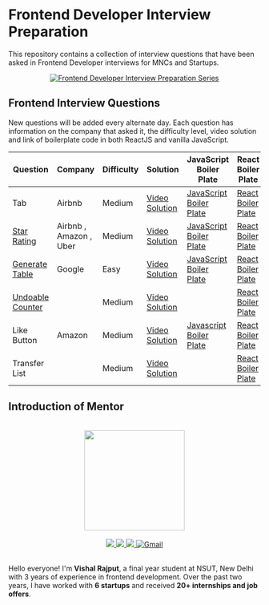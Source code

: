 # Frontend Developer Interview Preparation

This repository contains a collection of interview questions that have been asked in Frontend Developer interviews for MNCs and Startups.

<div align="center">
  <a href="https://www.youtube.com/watch?v=StiquoHDCwc" target="_blank">
    <img src="https://img.youtube.com/vi/StiquoHDCwc/0.jpg" alt="Frontend Developer Interview Preparation Series">
  </a>
</div>

## Frontend Interview Questions

New questions will be added every alternate day. Each question has information on the company that asked it, the difficulty level, video solution and link of boilerplate code in both ReactJS and vanilla JavaScript.

| Question | Company | Difficulty | Solution | JavaScript Boiler Plate | React Boiler Plate |
| -------- | ------- | ---------- | -------- | ----------------------- | ------------------ |
| Tab      | Airbnb  | Medium     | [Video Solution](https://youtu.be/WpT0YmRlvHs) | [JavaScript Boiler Plate](https://codesandbox.io/s/tab-sw79m8?file=/src/Task.js) | [React Boiler Plate](https://codesandbox.io/s/tab-l3pz59?file=/src/Task.js) |
|[Star Rating](https://www.youtube.com/shorts/VI50Lkrlu4w)|Airbnb , Amazon , Uber | Medium | [Video Solution](https://youtu.be/DCkqIRe3w4A)|[JavaScript Boiler Plate](https://codesandbox.io/s/starrating-eukmyy?file=/src/Task.js)|[React Boiler Plate](https://codesandbox.io/s/starrating-okbg4t) |
|[Generate Table](https://www.youtube.com/shorts/QewkSnawRyk)|Google| Easy | [Video Solution](https://www.youtube.com/watch?v=QI3TI-T2Cag&t=105s)|[JavaScript Boiler Plate](https://codesandbox.io/s/generate-table-rhjb0u)|[React Boiler Plate](https://codesandbox.io/s/generate-table-4zlolc) |
|[Undoable Counter](https://www.youtube.com/shorts/6_o22Eu2qzI)|| Medium | [Video Solution](https://www.youtube.com/watch?v=Xr0wxBVLSBs)||[React Boiler Plate](https://codesandbox.io/s/undoablecounter-ctzd8o) |
|Like Button|Amazon| Medium | [Video Solution](https://youtu.be/JVokoHAzRi4)|[Javascript Boiler Plate](https://codesandbox.io/s/like-button-dxv0ll)|[React Boiler Plate](https://codesandbox.io/s/like-button-mhwv9u) |
|Transfer List|| Medium | [Video Solution](https://youtu.be/K7BYyDtdBLk)||[React Boiler Plate](https://codesandbox.io/s/transferlist-yphs70) |


## Introduction of Mentor

<br />
<div align="center">
  <img alt="" src="https://avatars.githubusercontent.com/u/59874304?s=400&u=a90ce890d0e3d04ef84d5ae09b143dcb2ecc5d1b&v=4" width="200px;">
</div>
<br />

<div align="center">
 <a href="https://www.youtube.com/c/VishalRajput_1">
    <img src="https://img.shields.io/badge/Youtube-white.svg?&style=for-the-badge&logo=Youtube&logoColor=red">
  </a>
  <a href="https://www.linkedin.com/in/vishalraj1/">
    <img src="https://img.shields.io/badge/linkedin-%230077B5.svg?&style=for-the-badge&logo=linkedin&logoColor=white">
  </a>
  <a href="https://twitter.com/vishalraj_1">
    <img src="https://img.shields.io/badge/twitter-white.svg?&style=for-the-badge&logo=twitter&logoColor=%3A2F2F">
  </a>
  <a href="mailto:rajputvishal33786@gmail.com">
    <img alt="Gmail" src="https://img.shields.io/badge/Gmail-D14836?style=for-the-badge&logo=gmail&logoColor=white">
   </a>
</div>
<br />

Hello everyone! I'm **Vishal Rajput**, a final year student at NSUT, New Delhi with 3 years of experience in frontend development. Over the past two years, I have worked with **6 startups** and received **20+ internships and job offers**.

